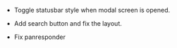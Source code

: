- Toggle statusbar style when modal screen is opened.
- Add search button and fix the layout.

- Fix panresponder